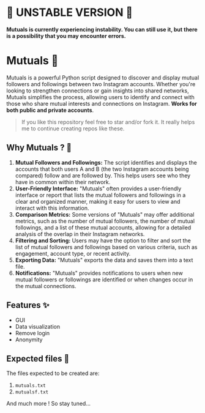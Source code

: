 # 🛑 UNSTABLE VERSION 🛑
<b>Mutuals is currently experiencing instability. You can still use it, but there is a possibility that you may encounter errors.</b>

# Mutuals 🧙
Mutuals is a powerful Python script designed to discover and display mutual followers and followings between two Instagram accounts. Whether you're looking to strengthen connections or gain insights into shared networks, Mutuals simplifies the process, allowing users to identify and connect with those who share mutual interests and connections on Instagram. **Works for both public and private accounts**.

> If you like this repository feel free to star and/or fork it. It really helps me to continue creating repos like these.

## Why Mutuals ? 🧐

1. **Mutual Followers and Followings:** The script identifies and displays the accounts that both users A and B (the two Instagram accounts being compared) follow and are followed by. This helps users see who they have in common within their network.
2. **User-Friendly Interface:** "Mutuals" often provides a user-friendly interface or report that lists the mutual followers and followings in a clear and organized manner, making it easy for users to view and interact with this information.
3. **Comparison Metrics:** Some versions of "Mutuals" may offer additional metrics, such as the number of mutual followers, the number of mutual followings, and a list of these mutual accounts, allowing for a detailed analysis of the overlap in their Instagram networks.
4. **Filtering and Sorting:** Users may have the option to filter and sort the list of mutual followers and followings based on various criteria, such as engagement, account type, or recent activity.
5. **Exporting Data:** "Mutuals" exports the data and saves them into a text file.
6. **Notifications:** "Mutuals" provides notifications to users when new mutual followers or followings are identified or when changes occur in the mutual connections.

## Features ✨

- GUI
- Data visualization
- Remove login
- Anonymity

## Expected files 📁
The files expected to be created are:
  1) `mutuals.txt`
  2) `mutualsf.txt`

And much more ! So stay tuned...

